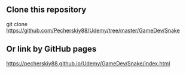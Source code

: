 ## Clone this repository

git clone https://github.com/Pecherskiy88/Udemy/tree/master/GameDev/Snake

## Or link by GitHub pages

https://pecherskiy88.github.io/Udemy/GameDev/Snake/index.html
